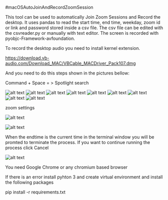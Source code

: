 #macOSAutoJoinAndRecordZoomSession

This tool can be used to automatically Join Zoom Sessions and Record the desktop. It uses pandas to read the start time, end time, weekday, zoom id or link and password stored inside a csv file. The csv file can be edited with the csvreader.py or manually with text editor. The screen is recorded with pyobjc-Framework-avfoundation.

To record the desktop audio you need to install kernel extension.

https://download.vb-audio.com/Download_MAC/VBCable_MACDriver_Pack107.dmg

And you need to do this steps shown in the pictures bellow:

Command + Space = > Spotlight search 

![alt text](https://github.com/evilcomputer12/macOSAutoJoinAndRecordZoomSession/blob/main/midi.png?raw=true)
![alt text](https://github.com/evilcomputer12/macOSAutoJoinAndRecordZoomSession/blob/main/midi1.png?raw=true)
![alt text](https://github.com/evilcomputer12/macOSAutoJoinAndRecordZoomSession/blob/main/midi2.png?raw=true)
![alt text](https://github.com/evilcomputer12/macOSAutoJoinAndRecordZoomSession/blob/main/midi3.png?raw=true)
![alt text](https://github.com/evilcomputer12/macOSAutoJoinAndRecordZoomSession/blob/main/midi4.png?raw=true)
![alt text](https://github.com/evilcomputer12/macOSAutoJoinAndRecordZoomSession/blob/main/midi5.png?raw=true)
![alt text](https://github.com/evilcomputer12/macOSAutoJoinAndRecordZoomSession/blob/main/midi6.png?raw=true)
![alt text](https://github.com/evilcomputer12/macOSAutoJoinAndRecordZoomSession/blob/main/midi7.png?raw=true)
![alt text](https://github.com/evilcomputer12/macOSAutoJoinAndRecordZoomSession/blob/main/midi8.png?raw=true)


zoom settings

![alt text](https://github.com/evilcomputer12/macOSAutoJoinAndRecordZoomSession/blob/main/ZoomSettings.png?raw=true)



![alt text](https://github.com/evilcomputer12/macOSAutoJoinAndRecordZoomSession/blob/main/ZoomSettings1.png?raw=true)

When the endtime is the current time in the terminal window you will be promted to terminate the process. If you want to continue running the process click Cancel

![alt text](https://github.com/evilcomputer12/macOSAutoJoinAndRecordZoomSession/blob/main/terminal.png?raw=true)

You need Google Chrome or any chromium based browser

If there is an error install pyhton 3 and create virtual environment and install the following packages 


pip install -r requirements.txt
